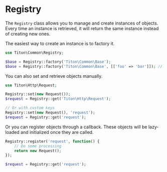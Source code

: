 # Registry #

The `Registry` class allows you to manage and create instances of objects. Every time an instance is retrieved, it will return the same instance instead of creating new ones.

The easiest way to create an instance is to factory it.

```php
use Titon\Common\Registry;

$base = Registry::factory('Titon\Common\Base');
$base = Registry::factory('Titon\Common\Base', [['foo' => 'bar']]); // with configuration
```

You can also set and retrieve objects manually.

```php
use Titon\Http\Request;

Registry::set(new Request());
$request = Registry::get('Titon\Http\Request');

// Or with custom keys
Registry::set(new Request(), 'request');
$request = Registry::get('request');
```

Or you can register objects through a callback. These objects will be lazy-loaded and initialized once they are called.

```php
Registry::register('request', function() {
    // Do some processing
    return new Request();
});

$request = Registry::get('request');
```